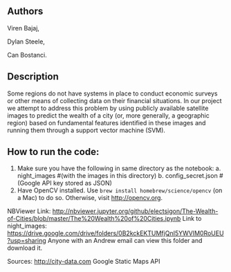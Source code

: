 Authors
------------------------
Viren Bajaj, 

Dylan Steele,

Can Bostanci.

## Description 

Some regions do not have systems in place to conduct economic surveys or other means of collecting data on their financial situations. In our project we attempt to address this problem by using publicly available satellite images to predict the wealth of a city (or, more generally, a geographic region) based on fundamental features identified in these images and running them through a support vector machine (SVM).

## How to run the code:
1. Make sure you have the following in same directory as the notebook:
	a. night_images  #(with the images in this directory)
	b. config_secret.json #(Google API key stored as JSON)
2. Have OpenCV installed. Use `brew install homebrew/science/opencv` (on a Mac) to do so. Otherwise, visit http://opencv.org.

NBViewer Link: http://nbviewer.jupyter.org/github/electsigon/The-Wealth-of-Cities/blob/master/The%20Wealth%20of%20Cities.ipynb
Link to night_images: https://drive.google.com/drive/folders/0B2kckEKTUMfjQnI5YWVIM0RoUEU?usp=sharing
Anyone with an Andrew email can view this folder and download it.

Sources:
http://city-data.com
Google Static Maps API
